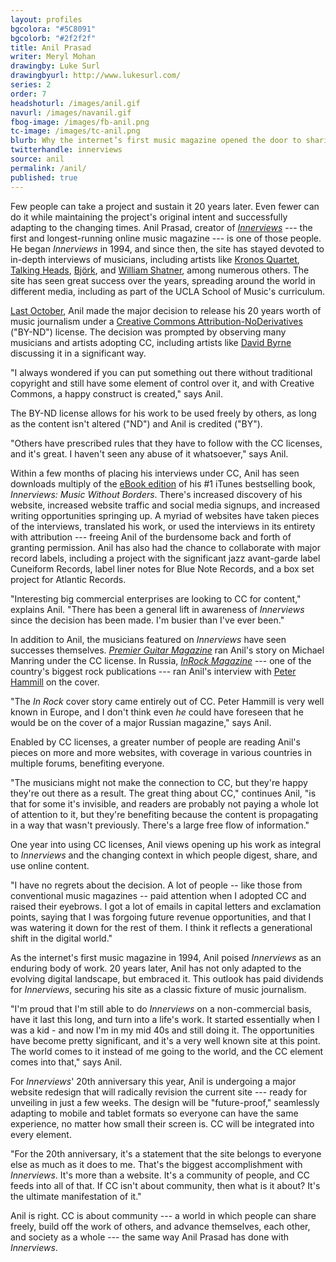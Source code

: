 ```yaml
---
layout: profiles
bgcolora: "#5C8091"
bgcolorb: "#2f2f2f"
title: Anil Prasad
writer: Meryl Mohan
drawingby: Luke Surl
drawingbyurl: http://www.lukesurl.com/
series: 2
order: 7
headshoturl: /images/anil.gif
navurl: /images/navanil.gif
fbog-image: /images/fb-anil.png
tc-image: /images/tc-anil.png
blurb: Why the internet’s first music magazine opened the door to sharing.
twitterhandle: innerviews
source: anil
permalink: /anil/
published: true
---
```


Few people can take a project and sustain it 20 years later. Even fewer can do it while maintaining the project's original intent and successfully adapting to the changing times. Anil Prasad, creator of [*Innerviews*](http://www.innerviews.org/)&#160;--- the first and longest-running online music magazine&#160;--- is one of those people.  He began *Innerviews* in 1994, and since then, the site has stayed devoted to in-depth interviews of musicians, including artists like [Kronos Quartet](http://innerviews.org/inner/kronos.html), [Talking Heads](http://innerviews.org/inner/heads.html), [Björk](http://innerviews.org/inner/bjork.html), and [William Shatner](http://innerviews.org/inner/shatner.html), among numerous others. The site has seen great success over the years, spreading around the world in different media, including as part of the UCLA School of Music's curriculum. 

[Last October](http://creativecommons.org/weblog/entry/40001), Anil made the major decision to release his 20 years worth of music journalism under a [Creative Commons Attribution-NoDerivatives](http://creativecommons.org/licenses/by-nd/4.0/) ("BY-ND") license. The decision was prompted by observing many musicians and artists adopting CC, including artists like [David Byrne](http://www.davidbyrne.com/archive/music/cds/grown_backwards/grown_press/NYTimesCreativeCommons.php) discussing it in a significant way. 

"I always wondered if you can put something out there without traditional copyright and still have some element of control over it, and with Creative Commons, a happy construct is created," says Anil.

The BY-ND license allows for his work to be used freely by others, as long as the content isn't altered ("ND") and Anil is credited ("BY").

"Others have prescribed rules that they have to follow with the CC licenses, and it's great. I haven't seen any abuse of it whatsoever," says Anil.

Within a few months of placing his interviews under CC, Anil has seen downloads multiply of the [eBook edition](http://www.innerviews.org/ebook/innerviews.pdf) of his #1 iTunes bestselling book, *Innerviews: Music Without Borders*. There's increased discovery of his website, increased website traffic and social media signups, and increased writing opportunities springing up. A myriad of websites have taken pieces of the interviews, translated his work, or used the interviews in its entirety with attribution&#160;--- freeing Anil of the burdensome back and forth of granting permission. Anil has also had the chance to collaborate with major record labels, including a project with the significant jazz avant-garde label Cuneiform Records, label liner notes for Blue Note Records, and a box set project for Atlantic Records.

"Interesting big commercial enterprises are looking to CC for content," explains Anil. "There has been a general lift in awareness of *Innerviews* since the decision has been made. I'm busier than I've ever been."

In addition to Anil, the musicians featured on *Innerviews* have seen successes themselves. [*Premier Guitar Magazine*](http://www.premierguitar.com/articles/print/19891-bass-bench-beef-up-your-4-string) ran Anil's story on Michael Manring under the CC license. In Russia, [*InRock Magazine*](http://ow.ly/i/4HkF4)&#160;--- one of the country's biggest rock publications&#160;--- ran Anil's interview with [Peter Hammill](http://innerviews.org/inner/hammill.html) on the cover.

"The *In Rock* cover story came entirely out of CC. Peter Hammill is very well known in Europe, and I don't think even *he* could have foreseen that he would be on the cover of a major Russian magazine," says Anil. 

Enabled by CC licenses, a greater number of people are reading Anil's pieces on more and more websites, with coverage in various countries in multiple forums, benefiting everyone. 

"The musicians might not make the connection to CC, but they're happy they're out there as a result. The great thing about CC," continues Anil, "is that for some it's invisible, and readers are probably not paying a whole lot of attention to it, but they're benefiting because the content is propagating in a way that wasn't previously. There's a large free flow of information."

One year into using CC licenses, Anil views opening up his work as integral to *Innerviews* and the changing context in which people digest, share, and use online content.

"I have no regrets about the decision. A lot of people -- like those from conventional music magazines -- paid attention when I adopted CC and raised their eyebrows. I got a lot of emails in capital letters and exclamation points, saying that I was forgoing future revenue opportunities, and that I was watering it down for the rest of them. I think it reflects a generational shift in the digital world."

As the internet's first music magazine in 1994, Anil poised *Innerviews* as an enduring body of work. 20 years later, Anil has not only adapted to the evolving digital landscape, but embraced it. This outlook has paid dividends for *Innerviews*, securing his site as a classic fixture of music journalism.

"I'm proud that I'm still able to do *Innerviews* on a non-commercial basis, have it last this long, and turn into a life's work. It started essentially when I was a kid - and now I'm in my mid 40s and still doing it. The opportunities have become pretty significant, and it's a very well known site at this point. The world comes to it instead of me going to the world, and the CC element comes into that," says Anil.

For *Innerviews*' 20th anniversary this year, Anil is undergoing a major website redesign that will radically revision the current site&#160;--- ready for unveiling in just a few weeks. The design will be "future-proof," seamlessly adapting to mobile and tablet formats so everyone can have the same experience, no matter how small their screen is. CC will be integrated into every element.

"For the 20th anniversary, it's a statement that the site belongs to everyone else as much as it does to me. That's the biggest accomplishment with *Innerviews*. It's more than a website. It's a community of people, and CC feeds into all of that. If CC isn't about community, then what is it about? It's the ultimate manifestation of it." 

Anil is right. CC is about community&#160;--- a world in which people can share freely, build off the work of others, and advance themselves, each other, and society as a whole&#160;--- the same way Anil Prasad has done with *Innerviews*.
